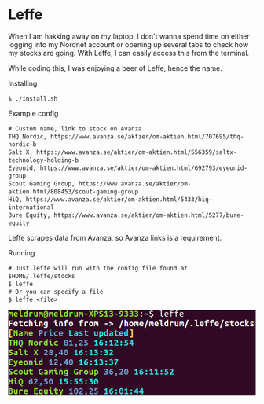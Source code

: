 # Leffe

When I am hakking away on my laptop, I don't wanna spend time on either logging into my Nordnet account or opening up several tabs to check how my stocks are going. 
With Leffe, I can easily access this from the terminal. 

While coding this, I was enjoying a beer of Leffe, hence the name.

Installing
```
$ ./install.sh

```

Example config
```
# Custom name, link to stock on Avanza
THQ Nordic, https://www.avanza.se/aktier/om-aktien.html/707695/thq-nordic-b
Salt X, https://www.avanza.se/aktier/om-aktien.html/556359/saltx-technology-holding-b
Eyeonid, https://www.avanza.se/aktier/om-aktien.html/692793/eyeonid-group
Scout Gaming Group, https://www.avanza.se/aktier/om-aktien.html/808453/scout-gaming-group
HiQ, https://www.avanza.se/aktier/om-aktien.html/5433/hiq-international
Bure Equity, https://www.avanza.se/aktier/om-aktien.html/5277/bure-equity
```

Leffe scrapes data from Avanza, so Avanza links is a requirement.


Running
```
# Just leffe will run with the config file found at $HOME/.leffe/stocks
$ leffe
# Or you can specify a file
$ leffe <file>

```

![alt text](https://github.com/Max-Meldrum/leffe/blob/master/img/run.png?raw=true "Leffe")





